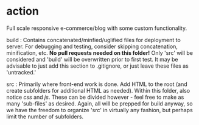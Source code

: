 # action
Full scale responsive e-commerce/blog with some custom functionality.

build
: Contains concatenated/minfied/uglified files for deployment to server. For debugging and testing, consider skipping concatenation, minification, etc. **No pull requests needed on this folder!** Only 'src' will be considered and 'build' will be overwritten prior to first test. It may be advisable to just add this section to .gitignore, or just leave these files as 'untracked.'

src
: Primarily where front-end work is done. Add HTML to the root (and create subfolders for additional HTML as needed). Within this folder, also notice *css* and *js*. These can be divided however - feel free to make as many 'sub-files' as desired. Again, all will be prepped for build anyway, so we have the freedom to organize 'src' in virtually any fashion, but perhaps limit the number of subfolders.
